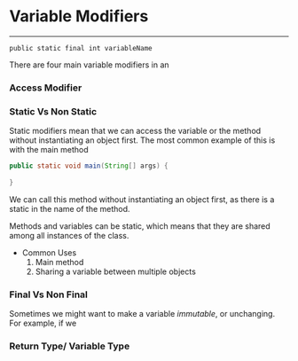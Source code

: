 # Variable Modifiers
---

`public static final int variableName`

There are four main variable modifiers in an 


### Access Modifier

### Static Vs Non Static
Static modifiers mean that we can access the variable or the method without instantiating an object first. The most common example of this is with the main method

```java
public static void main(String[] args) {
	
}
```
We can call this method without instantiating an object first, as there is a static in the name of the method. 

Methods and variables can be static, which means that they are shared among all instances of the class.

* Common Uses
	1. Main method
	2. Sharing a variable between multiple objects

### Final Vs Non Final
Sometimes we might want to make a variable *immutable*, or unchanging. For example, if we 

### Return Type/ Variable Type